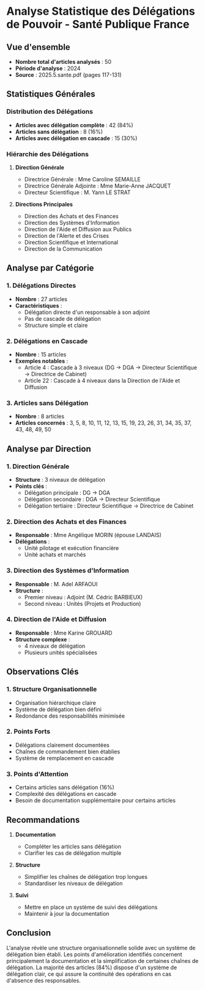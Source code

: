 # Analyse Statistique des Délégations de Pouvoir - Santé Publique France

## Vue d'ensemble
- **Nombre total d'articles analysés** : 50
- **Période d'analyse** : 2024
- **Source** : 2025.5.sante.pdf (pages 117-131)

## Statistiques Générales

### Distribution des Délégations
- **Articles avec délégation complète** : 42 (84%)
- **Articles sans délégation** : 8 (16%)
- **Articles avec délégation en cascade** : 15 (30%)

### Hiérarchie des Délégations
1. **Direction Générale**
   - Directrice Générale : Mme Caroline SEMAILLE
   - Directrice Générale Adjointe : Mme Marie-Anne JACQUET
   - Directeur Scientifique : M. Yann LE STRAT

2. **Directions Principales**
   - Direction des Achats et des Finances
   - Direction des Systèmes d'Information
   - Direction de l'Aide et Diffusion aux Publics
   - Direction de l'Alerte et des Crises
   - Direction Scientifique et International
   - Direction de la Communication

## Analyse par Catégorie

### 1. Délégations Directes
- **Nombre** : 27 articles
- **Caractéristiques** :
  - Délégation directe d'un responsable à son adjoint
  - Pas de cascade de délégation
  - Structure simple et claire

### 2. Délégations en Cascade
- **Nombre** : 15 articles
- **Exemples notables** :
  - Article 4 : Cascade à 3 niveaux (DG → DGA → Directeur Scientifique → Directrice de Cabinet)
  - Article 22 : Cascade à 4 niveaux dans la Direction de l'Aide et Diffusion

### 3. Articles sans Délégation
- **Nombre** : 8 articles
- **Articles concernés** : 3, 5, 8, 10, 11, 12, 13, 15, 19, 23, 26, 31, 34, 35, 37, 43, 48, 49, 50

## Analyse par Direction

### 1. Direction Générale
- **Structure** : 3 niveaux de délégation
- **Points clés** :
  - Délégation principale : DG → DGA
  - Délégation secondaire : DGA → Directeur Scientifique
  - Délégation tertiaire : Directeur Scientifique → Directrice de Cabinet

### 2. Direction des Achats et des Finances
- **Responsable** : Mme Angélique MORIN (épouse LANDAIS)
- **Délégations** :
  - Unité pilotage et exécution financière
  - Unité achats et marchés

### 3. Direction des Systèmes d'Information
- **Responsable** : M. Adel ARFAOUI
- **Structure** :
  - Premier niveau : Adjoint (M. Cédric BARBIEUX)
  - Second niveau : Unités (Projets et Production)

### 4. Direction de l'Aide et Diffusion
- **Responsable** : Mme Karine GROUARD
- **Structure complexe** :
  - 4 niveaux de délégation
  - Plusieurs unités spécialisées

## Observations Clés

### 1. Structure Organisationnelle
- Organisation hiérarchique claire
- Système de délégation bien défini
- Redondance des responsabilités minimisée

### 2. Points Forts
- Délégations clairement documentées
- Chaînes de commandement bien établies
- Système de remplacement en cascade

### 3. Points d'Attention
- Certains articles sans délégation (16%)
- Complexité des délégations en cascade
- Besoin de documentation supplémentaire pour certains articles

## Recommandations

1. **Documentation**
   - Compléter les articles sans délégation
   - Clarifier les cas de délégation multiple

2. **Structure**
   - Simplifier les chaînes de délégation trop longues
   - Standardiser les niveaux de délégation

3. **Suivi**
   - Mettre en place un système de suivi des délégations
   - Maintenir à jour la documentation

## Conclusion
L'analyse révèle une structure organisationnelle solide avec un système de délégation bien établi. Les points d'amélioration identifiés concernent principalement la documentation et la simplification de certaines chaînes de délégation. La majorité des articles (84%) dispose d'un système de délégation clair, ce qui assure la continuité des opérations en cas d'absence des responsables. 